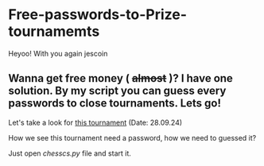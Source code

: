 # Free-passwords-to-Prize-tournamemts

Heyoo! With you again jescoin

 Wanna get free money ( ~~almost~~ )? I have one solution. By my script you can guess every passwords to close tournaments. Lets go!
-----------------------------------------------------------------------------------------------------------------------------------
 Let's take a look for [this tournament](https://lichess.org/tournament/QtrE1N4D) (Date: 28.09.24)

How we see this tournament need a password, how we need to guessed it? 

Just open _chesscs.py_ file and start it. 
